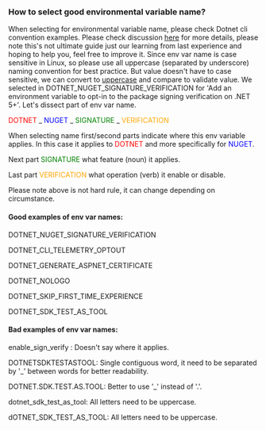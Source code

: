 ### How to select good environmental variable name?
When selecting for environmental variable name, please check Dotnet cli convention examples.
Please check discussion [here](https://github.com/NuGet/Client.Engineering/issues/882#issuecomment-816118683) for more details, please note this's not ultimate guide just our learning from last experience and hoping to help you, feel free to improve it. 
Since env var name is case sensitive in Linux, so please use all uppercase (separated by underscore) naming convention for best practice.  But value doesn't have to case sensitive, we can convert to [uppercase](https://github.com/NuGet/NuGet.Client/blob/680f9bd4e97db7cd7482584276886764de69d3cb/src/NuGet.Core/NuGet.Packaging/PackageArchiveReader.cs#L530) and compare to validate value.
We selected in DOTNET_NUGET_SIGNATURE_VERIFICATION for 'Add an environment variable to opt-in to the package signing verification on .NET 5+'. Let's dissect part of env var name.

<span style="color: red;">DOTNET</span> _ <span style="color: blue;">NUGET</span> _ <span style="color: green;">SIGNATURE</span> _ <span style="color: orange;">VERIFICATION</span>

When selecting name first/second parts indicate where this env variable applies. In this case it applies to <span style="color: red;">DOTNET</span> and more specifically for <span style="color: blue;">NUGET</span>. 

Next part <span style="color: green;">SIGNATURE</span> what feature (noun) it applies.

Last part <span style="color: orange;">VERIFICATION</span>  what operation (verb) it enable or disable.

Please note above is not hard rule, it can change depending on circumstance.

#### Good examples of env var names:

DOTNET_NUGET_SIGNATURE_VERIFICATION

DOTNET_CLI_TELEMETRY_OPTOUT

DOTNET_GENERATE_ASPNET_CERTIFICATE

DOTNET_NOLOGO

DOTNET_SKIP_FIRST_TIME_EXPERIENCE

DOTNET_SDK_TEST_AS_TOOL

#### Bad examples of env var names:

enable_sign_verify : Doesn't say where it applies.

DOTNETSDKTESTASTOOL: Single contiguous word, it need to be separated by '_' between words for better readability.

DOTNET.SDK.TEST.AS.TOOL: Better to use '_' instead of '.'.

dotnet_sdk_test_as_tool: All letters need to be uppercase.

dOTNET_SDK_TEST_AS_TOOL: All letters need to be uppercase.
